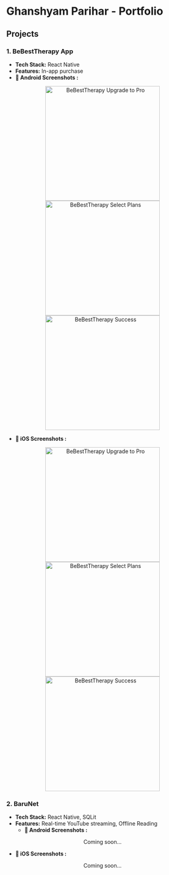# Ghanshyam Parihar - Portfolio

## Projects
### 1. BeBestTherapy App
- **Tech Stack:** React Native
- **Features:** In-app purchase
- **📱 Android Screenshots :**
 <p align="center"><img src="./images/UpgradToPro.jpg" alt="BeBestTherapy Upgrade to Pro" width="300"/> <img src="./images/SelectPlans.PNG" alt="BeBestTherapy Select Plans" width="300"/> <img src="./images/Sccess.png" alt="BeBestTherapy Success" width="300"/> </p>

- **🍏 iOS Screenshots :**
 <p align="center"> <img src="./images/UpgradToPro.jpg" alt="BeBestTherapy Upgrade to Pro" width="300"/> <img src="./images/SelectPlans.PNG" alt="BeBestTherapy Select Plans" width="300"/> <img src="./images/Sccess.png" alt="BeBestTherapy Success" width="300"/> </p>

### 2. BaruNet
- **Tech Stack:** React Native, SQLit
- **Features:** Real-time YouTube streaming, Offline Reading
  - **📱 Android Screenshots :**
 <p align="center"> Coming soon... </p>

- **🍏 iOS Screenshots :**
 <p align="center"> Coming soon... </p>

